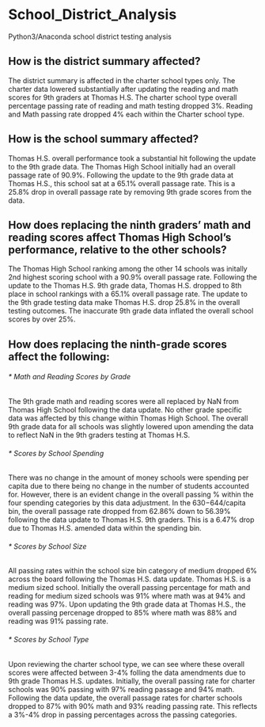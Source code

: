 # School_District_Analysis
Python3/Anaconda school district testing analysis

## **How is the district summary affected?**

The district summary is affected in the charter school types only.  The charter data lowered substantially after updating the reading and math scores for 9th graders at Thomas H.S.  The charter school type overall percentage passing rate of reading and math testing dropped 3%.  Reading and Math passing rate dropped 4% each within the Charter school type.  

## **How is the school summary affected?**

Thomas H.S. overall performance took a substantial hit following the update to the 9th grade data.  The Thomas High School initially had an overall passage rate of 90.9%. Following the update to the 9th grade data at Thomas H.S., this school sat at a 65.1% overall passage rate.  This is a 25.8% drop in overall passage rate by removing 9th grade scores from the data.

## **How does replacing the ninth graders’ math and reading scores affect Thomas High School’s performance, relative to the other schools?**

The Thomas High School ranking among the other 14 schools was initally 2nd highest scoring school with a 90.9% overall passage rate. Following the update to the Thomas H.S. 9th grade data, Thomas H.S. dropped to 8th place in school rankings with a 65.1% overall passage rate.  The update to the 9th grade testing data make Thomas H.S. drop 25.8% in the overall testing outcomes.  The inaccurate 9th grade data inflated the overall school scores by over 25%.

## **How does replacing the ninth-grade scores affect the following:**

###### * Math and Reading Scores by Grade

The 9th grade math and reading scores were all replaced by NaN from Thomas High School following the data update.  No other grade specific data was affected by this change within Thomas High School.  The overall 9th grade data for all schools was slightly lowered upon amending the data to reflect NaN in the 9th graders testing at Thomas H.S.

###### * Scores by School Spending

There was no change in the amount of money schools were spending per capita due to there being no change in the number of students accounted for.  However, there is an evident change in the overall passing % within the four spending categories by this data adjustment.  In the $630-$644/capita bin, the overall passage rate dropped from 62.86% down to 56.39% following the data update to Thomas H.S. 9th graders.  This is a 6.47% drop due to Thomas H.S. amended data within the spending bin. 

###### * Scores by School Size

All passing rates within the school size bin category of medium dropped 6% across the board following the Thomas H.S. data update.  Thomas H.S. is a medium sized school.  Initially the overall passing percentage for math and reading for medium sized schools was 91% where math was at 94% and reading was 97%.  Upon updating the 9th grade data at Thomas H.S., the overall passing percenage dropped to 85% where math was 88% and reading was 91% passing rate. 

###### * Scores by School Type

Upon reviewing the charter school type, we can see where these overall scores were affected between 3-4% folling the data amendments due to 9th grade Thomas H.S. updates.  Initially, the overall passing rate for charter schools was 90% passing with 97% reading passage and 94% math.  Following the data update, the overall passage rates for charter schools dropped to 87% with 90% math and 93% reading passing rate.  This reflects a 3%-4% drop in passing percentages across the passing categories.
